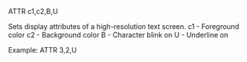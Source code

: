 ATTR c1,c2,B,U

Sets display attributes of a high-resolution text screen.
  c1 - Foreground color
  c2 - Background color
  B  - Character blink on
  U  - Underline on

Example:
ATTR 3,2,U